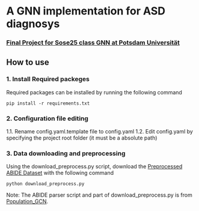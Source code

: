 # A GNN implementation for ASD diagnosys

### <ins>Final Project for Sose25 class GNN at Potsdam Universität </ins>

## How to use 

### 1. Install Required packeges
Required packages  can be installed by running the following command

```
pip install -r requirements.txt
```


### 2. Configuration file editing

 1.1. Rename config.yaml.template file to config.yaml
 1.2. Edit config.yaml by specifying the project root folder (it must be a absolute path)

### 3. Data downloading and preprocessing

Using the download_preprocess.py script, download the [Preprocessed ABIDE Dataset](http://preprocessed-connectomes-project.org/abide/)  with the following command

```
python download_preprocess.py
```
Note: The ABIDE parser script and part of download_preprocess.py  is from [Population_GCN](https://github.com/parisots/population-gcn). 





